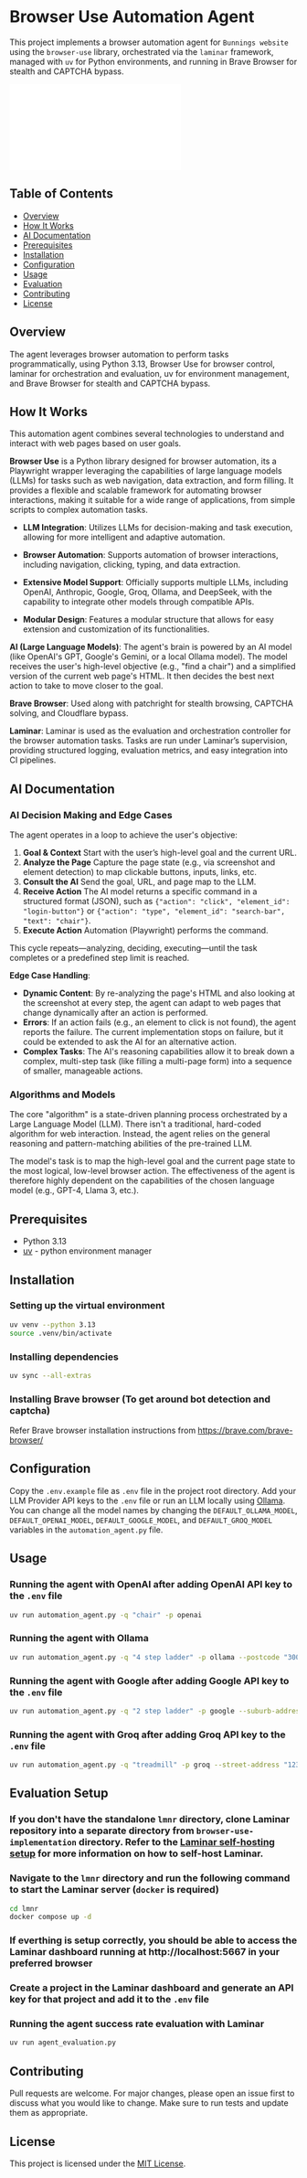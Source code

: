 # Browser Use Automation Agent

This project implements a browser automation agent for `Bunnings website` using the `browser-use` library, orchestrated via the `laminar` framework, managed with `uv` for Python environments, and running in Brave Browser for stealth and CAPTCHA bypass.

<iframe src="[AI Website Automation Project Demo Video](https://www.loom.com/share/9469c70441aa49778e2aae779c4367bc?sid=4a853ef7-ca68-4ed7-90ec-c138cb912a12)" frameborder="0" allowfullscreen></iframe>

## Table of Contents

- [Overview](#overview)
- [How It Works](#how-it-works)
- [AI Documentation](#ai-documentation)
- [Prerequisites](#prerequisites)
- [Installation](#installation)
- [Configuration](#configuration)
- [Usage](#usage)
- [Evaluation](#evaluation)
- [Contributing](#contributing)
- [License](#license)

## Overview

The agent leverages browser automation to perform tasks programmatically, using Python 3.13, Browser Use for browser control, laminar for orchestration and evaluation, uv for environment management, and Brave Browser for stealth and CAPTCHA bypass.

## How It Works

This automation agent combines several technologies to understand and interact with web pages based on user goals.

**Browser Use** is a Python library designed for browser automation, its a Playwright wrapper leveraging the capabilities of large language models (LLMs) for tasks such as web navigation, data extraction, and form filling. It provides a flexible and scalable framework for automating browser interactions, making it suitable for a wide range of applications, from simple scripts to complex automation tasks.

- **LLM Integration**: Utilizes LLMs for decision-making and task execution, allowing for more intelligent and adaptive automation.

- **Browser Automation**: Supports automation of browser interactions, including navigation, clicking, typing, and data extraction.

- **Extensive Model Support**: Officially supports multiple LLMs, including OpenAI, Anthropic, Google, Groq, Ollama, and DeepSeek, with the capability to integrate other models through compatible APIs.

- **Modular Design**: Features a modular structure that allows for easy extension and customization of its functionalities.

**AI (Large Language Models)**: The agent's brain is powered by an AI model (like OpenAI's GPT, Google's Gemini, or a local Ollama model). The model receives the user's high-level objective (e.g., "find a chair") and a simplified version of the current web page's HTML. It then decides the best next action to take to move closer to the goal.

**Brave Browser**: Used along with patchright for stealth browsing, CAPTCHA solving, and Cloudflare bypass.

**Laminar**: Laminar is used as the evaluation and orchestration controller for the browser automation tasks. Tasks are run under Laminar’s supervision, providing structured logging, evaluation metrics, and easy integration into CI pipelines.

## AI Documentation

### AI Decision Making and Edge Cases

The agent operates in a loop to achieve the user's objective:

1. **Goal & Context**
   Start with the user’s high-level goal and the current URL.
2. **Analyze the Page**
   Capture the page state (e.g., via screenshot and element detection) to map clickable buttons, inputs, links, etc.
3. **Consult the AI**
   Send the goal, URL, and page map to the LLM.
4. **Receive Action**
   The AI model returns a specific command in a structured format (JSON), such as `{"action": "click", "element_id": "login-button"}` or `{"action": "type", "element_id": "search-bar", "text": "chair"}`.
5. **Execute Action**
   Automation (Playwright) performs the command.

This cycle repeats—analyzing, deciding, executing—until the task completes or a predefined step limit is reached.

**Edge Case Handling**:

- **Dynamic Content**: By re-analyzing the page's HTML and also looking at the screenshot at every step, the agent can adapt to web pages that change dynamically after an action is performed.
- **Errors**: If an action fails (e.g., an element to click is not found), the agent reports the failure. The current implementation stops on failure, but it could be extended to ask the AI for an alternative action.
- **Complex Tasks**: The AI's reasoning capabilities allow it to break down a complex, multi-step task (like filling a multi-page form) into a sequence of smaller, manageable actions.

### Algorithms and Models

The core "algorithm" is a state-driven planning process orchestrated by a Large Language Model (LLM). There isn't a traditional, hard-coded algorithm for web interaction. Instead, the agent relies on the general reasoning and pattern-matching abilities of the pre-trained LLM.

The model's task is to map the high-level goal and the current page state to the most logical, low-level browser action. The effectiveness of the agent is therefore highly dependent on the capabilities of the chosen language model (e.g., GPT-4, Llama 3, etc.).

## Prerequisites

- Python 3.13
- [uv](https://docs.astral.sh/uv/getting-started/installation/) - python environment manager

## Installation

### Setting up the virtual environment

```bash
uv venv --python 3.13
source .venv/bin/activate
```

### Installing dependencies

```bash
uv sync --all-extras
```

### Installing Brave browser (To get around bot detection and captcha)

Refer Brave browser installation instructions from https://brave.com/brave-browser/

## Configuration

Copy the `.env.example` file as `.env` file in the project root directory. Add your LLM Provider API keys to the `.env` file or run an LLM locally using [Ollama](https://ollama.com/). You can change all the model names by changing the `DEFAULT_OLLAMA_MODEL`, `DEFAULT_OPENAI_MODEL`, `DEFAULT_GOOGLE_MODEL`, and `DEFAULT_GROQ_MODEL` variables in the `automation_agent.py` file.

## Usage

### Running the agent with OpenAI after adding OpenAI API key to the `.env` file

```bash
uv run automation_agent.py -q "chair" -p openai
```

### Running the agent with Ollama

```bash
uv run automation_agent.py -q "4 step ladder" -p ollama --postcode "3000"
```

### Running the agent with Google after adding Google API key to the `.env` file

```bash
uv run automation_agent.py -q "2 step ladder" -p google --suburb-address "Anytown"
```

### Running the agent with Groq after adding Groq API key to the `.env` file

```bash
uv run automation_agent.py -q "treadmill" -p groq --street-address "123 Main St" --unit "Apt 4B" --suburb-address "Anytown" --state "VIC" --postcode "3000"
```

## Evaluation Setup

### If you don't have the standalone `lmnr` directory, clone Laminar repository into a separate directory from `browser-use-implementation` directory. Refer to the [Laminar self-hosting setup](https://docs.lmnr.ai/self-hosting/setup) for more information on how to self-host Laminar.

### Navigate to the `lmnr` directory and run the following command to start the Laminar server (`docker` is required)

```bash
cd lmnr
docker compose up -d
```

### If everthing is setup correctly, you should be able to access the Laminar dashboard running at http://localhost:5667 in your preferred browser

### Create a project in the Laminar dashboard and generate an API key for that project and add it to the `.env` file

### Running the agent success rate evaluation with Laminar

```bash
uv run agent_evaluation.py
```

## Contributing

Pull requests are welcome. For major changes, please open an issue first to discuss what you would like to change.
Make sure to run tests and update them as appropriate.

## License

This project is licensed under the [MIT License](https://choosealicense.com/licenses/mit/).
